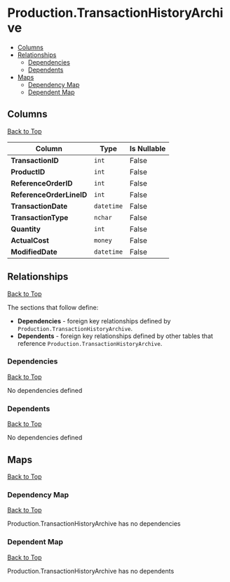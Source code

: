 # Production.TransactionHistoryArchive

* [Columns](#columns)
* [Relationships](#relationships)
    * [Dependencies](#dependencies)
    * [Dependents](#dependents)
* [Maps](#maps)
    * [Dependency Map](#dependency-map)
    * [Dependent Map](#dependent-map)

## Columns
[Back to Top](#productiontransactionhistoryarchive)

Column | Type | Is Nullable
-------|------|------------
**TransactionID** | `int` | False
**ProductID** | `int` | False
**ReferenceOrderID** | `int` | False
**ReferenceOrderLineID** | `int` | False
**TransactionDate** | `datetime` | False
**TransactionType** | `nchar` | False
**Quantity** | `int` | False
**ActualCost** | `money` | False
**ModifiedDate** | `datetime` | False

## Relationships
[Back to Top](#productiontransactionhistoryarchive)


The sections that follow define:
* **Dependencies** - foreign key relationships defined by `Production.TransactionHistoryArchive`.
* **Dependents** - foreign key relationships defined by other tables that reference `Production.TransactionHistoryArchive`.

### Dependencies
[Back to Top](#productiontransactionhistoryarchive)


No dependencies defined

### Dependents
[Back to Top](#productiontransactionhistoryarchive)

No dependencies defined

## Maps
[Back to Top](#productiontransactionhistoryarchive)

### Dependency Map
[Back to Top](#productiontransactionhistoryarchive)

Production.TransactionHistoryArchive has no dependencies
### Dependent Map
[Back to Top](#productiontransactionhistoryarchive)

Production.TransactionHistoryArchive has no dependents
